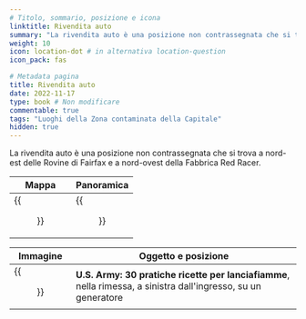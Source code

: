 ```yaml
---
# Titolo, sommario, posizione e icona
linktitle: Rivendita auto
summary: "La rivendita auto è una posizione non contrassegnata che si trova a nord-est delle Rovine di Fairfax e a nord-ovest della Fabbrica Red Racer."
weight: 10
icon: location-dot # in alternativa location-question
icon_pack: fas

# Metadata pagina
title: Rivendita auto
date: 2022-11-17
type: book # Non modificare
commentable: true
tags: "Luoghi della Zona contaminata della Capitale"
hidden: true
---
```




La rivendita auto è una posizione non contrassegnata che si trova a nord-est delle Rovine di Fairfax e a nord-ovest della Fabbrica Red Racer. 

| Mappa                                      | Panoramica                             |
| ------------------------------------------ | -------------------------------------- |
| {{<figure src="Car_Dealership_loc.webp">}} | {{<figure src="Car_Dealership.webp">}} |

| Immagine                                           | Oggetto e posizione                                                                                            |
| -------------------------------------------------- | -------------------------------------------------------------------------------------------------------------- |
| {{<figure src="US_Army_HFR_car_dealership.webp">}} | **U.S. Army: 30 pratiche ricette per lanciafiamme**, nella rimessa, a sinistra dall'ingresso, su un generatore |



